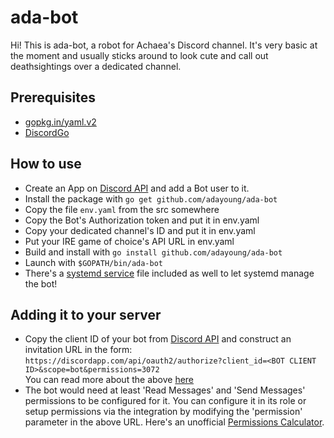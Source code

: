 # ada-bot
Hi! This is ada-bot, a robot for Achaea's Discord channel. It's very basic at the moment and usually sticks around to look cute and call out deathsightings over a dedicated channel.

## Prerequisites

 * [gopkg.in/yaml.v2](https://gopkg.in/yaml.v2)
 * [DiscordGo](https://github.com/bwmarrin/discordgo)

## How to use

 * Create an App on [Discord API](https://discordapp.com/developers/applications/me) and add a Bot user to it.
 * Install the package with `go get github.com/adayoung/ada-bot`
 * Copy the file `env.yaml` from the src somewhere
 * Copy the Bot's Authorization token and put it in env.yaml
 * Copy your dedicated channel's ID and put it in env.yaml
 * Put your IRE game of choice's API URL in env.yaml
 * Build and install with `go install github.com/adayoung/ada-bot`
 * Launch with `$GOPATH/bin/ada-bot`
 * There's a [systemd service](https://www.freedesktop.org/software/systemd/man/systemd.service.html) file included as well to let systemd manage the bot!

## Adding it to your server

 * Copy the client ID of your bot from [Discord API](https://discordapp.com/developers/applications/me) and construct an invitation URL in the form:  
    `https://discordapp.com/api/oauth2/authorize?client_id=<BOT CLIENT ID>&scope=bot&permissions=3072`  
    You can read more about the above [here](https://discordapp.com/developers/docs/topics/oauth2#adding-bots-to-guilds)
 * The bot would need at least 'Read Messages' and 'Send Messages' permissions to be configured for it. You can configure it in its role or setup permissions via the integration by modifying the 'permission' parameter in the above URL. Here's an unofficial [Permissions Calculator](https://discordapi.com/permissions.html).

